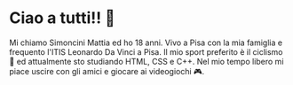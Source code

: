 # Ciao a tutti!! 👋

Mi chiamo Simoncini Mattia ed ho 18 anni. Vivo a Pisa con la mia famiglia e frequento l'ITIS Leonardo Da Vinci a Pisa. Il mio sport preferito è il ciclismo 🚴 ed attualmente sto studiando HTML, CSS e C++. Nel mio tempo libero mi piace uscire con gli amici e giocare ai videogiochi 🎮.
